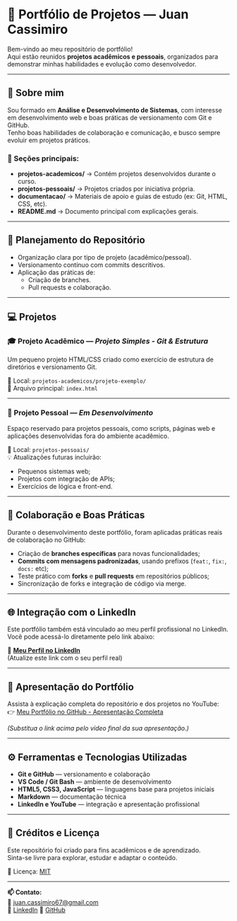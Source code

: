 # 💼 Portfólio de Projetos — Juan Cassimiro

Bem-vindo ao meu repositório de portfólio!  
Aqui estão reunidos **projetos acadêmicos e pessoais**, organizados para demonstrar minhas habilidades e evolução como desenvolvedor.

---

## 🧠 Sobre mim
Sou formado em **Análise e Desenvolvimento de Sistemas**, com interesse em desenvolvimento web e boas práticas de versionamento com Git e GitHub.  
Tenho boas habilidades de colaboração e comunicação, e busco sempre evoluir em projetos práticos.


### 🔸 Seções principais:
- **projetos-academicos/** → Contém projetos desenvolvidos durante o curso.  
- **projetos-pessoais/** → Projetos criados por iniciativa própria.  
- **documentacao/** → Materiais de apoio e guias de estudo (ex: Git, HTML, CSS, etc).  
- **README.md** → Documento principal com explicações gerais.

---

## 🧠 Planejamento do Repositório

- Organização clara por tipo de projeto (acadêmico/pessoal).  
- Versionamento contínuo com commits descritivos.  
- Aplicação das práticas de:
  - Criação de branches.
  - Pull requests e colaboração.

---

## 💻 Projetos

### 🎓 Projeto Acadêmico — *Projeto Simples - Git & Estrutura*
Um pequeno projeto HTML/CSS criado como exercício de estrutura de diretórios e versionamento Git.

📂 Local: `projetos-academicos/projeto-exemplo/`  
📄 Arquivo principal: `index.html`

---

### 🌟 Projeto Pessoal — *Em Desenvolvimento*
Espaço reservado para projetos pessoais, como scripts, páginas web e aplicações desenvolvidas fora do ambiente acadêmico.

📂 Local: `projetos-pessoais/`  
💡 Atualizações futuras incluirão:
- Pequenos sistemas web;
- Projetos com integração de APIs;
- Exercícios de lógica e front-end.

---

## 🧩 Colaboração e Boas Práticas

Durante o desenvolvimento deste portfólio, foram aplicadas práticas reais de colaboração no GitHub:

- Criação de **branches específicas** para novas funcionalidades;  
- **Commits com mensagens padronizadas**, usando prefixos (`feat:`, `fix:`, `docs:` etc);  
- Teste prático com **forks** e **pull requests** em repositórios públicos;  
- Sincronização de forks e integração de código via merge.

---

## 🌐 Integração com o LinkedIn

Este portfólio também está vinculado ao meu perfil profissional no LinkedIn.  
Você pode acessá-lo diretamente pelo link abaixo:

🔗 **[Meu Perfil no LinkedIn](https://www.linkedin.com/in/juan1cassimiroo1/)**  
(Atualize este link com o seu perfil real)

---

## 🎥 Apresentação do Portfólio

Assista à explicação completa do repositório e dos projetos no YouTube:  
👉 [Meu Portfólio no GitHub - Apresentação Completa](https://www.youtube.com/seu_video_aqui)

*(Substitua o link acima pelo vídeo final da sua apresentação.)*

---

## ⚙️ Ferramentas e Tecnologias Utilizadas

- **Git e GitHub** — versionamento e colaboração  
- **VS Code / Git Bash** — ambiente de desenvolvimento  
- **HTML5, CSS3, JavaScript** — linguagens base para projetos iniciais  
- **Markdown** — documentação técnica  
- **LinkedIn e YouTube** — integração e apresentação profissional  

---

## 🧾 Créditos e Licença

Este repositório foi criado para fins acadêmicos e de aprendizado.  
Sinta-se livre para explorar, estudar e adaptar o conteúdo.

📄 Licença: [MIT](https://opensource.org/licenses/MIT)

---

**📫 Contato:**  
📧 juan.cassimiro67@gmail.com  
🔗 [LinkedIn](https://www.linkedin.com/feed/?trk=sem-ga_campid.12619604099_asid.149519181115_crid.725790844702_kw.linkedin_d.c_tid.kwd-148086543_n.g_mt.e_geo.9196708)
🐙 [GitHub](https://github.com/juan1cassimiroo1)

